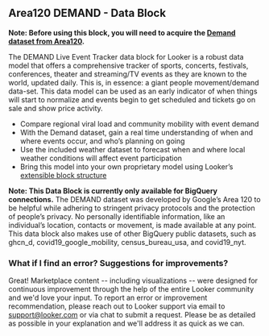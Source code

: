 ## Area120 DEMAND - Data Block


**Note: Before using this block, you will need to acquire the [Demand dataset from Area120](https://console.cloud.google.com/marketplace/details/demand-public/demand-live-event-tracker).**

The DEMAND Live Event Tracker data block for Looker is a robust data model that offers a comprehensive tracker of sports, concerts, festivals, conferences, theater and streaming/TV events as they are known to the world, updated daily. This is, in essence: a giant people movement/demand data-set. This data model can be used as an early indicator of when things will start to normalize and events begin to get scheduled and tickets go on sale and show price activity.

* Compare regional viral load and community mobility with event demand
* With the Demand dataset, gain a real time understanding of when and where events occur, and who’s planning on going
* Use the included weather dataset to forecast when and where local weather conditions will affect event participation
* Bring this model into your own proprietary model using Looker’s [extensible block structure](https://docs.looker.com/data-modeling/marketplace/customize-blocks)



**Note: This Data Block is currently only available for BigQuery connections.**
The DEMAND dataset was developed by Google’s Area 120 to be helpful while adhering to stringent privacy protocols and the protection of people’s privacy. No personally identifiable information, like an individual’s location, contacts or movement, is made available at any point. This data block also makes use of other BigQuery public datasets, such as ghcn_d, covid19_google_mobility, census_bureau_usa, and covid19_nyt.


### What if I find an error? Suggestions for improvements?
Great! Marketplace content -- including visualizations -- were designed for continuous improvement through the help of the entire Looker community and we'd love your input. To report an error or improvement recommendation, please reach out to Looker support via email to support@looker.com or via chat to submit a request. Please be as detailed as possible in your explanation and we'll address it as quick as we can.
